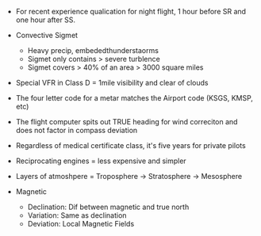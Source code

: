 * For recent experience qualication for night flight, 1 hour before SR and one hour after SS.

* Convective Sigmet
    * Heavy precip, embededthunderstaorms
    * Sigmet only contains > severe turblence
    * Sigmet covers > 40% of an area > 3000 square miles

* Special VFR in Class D = 1mile visibility and clear of clouds

* The four letter code for a metar matches the Airport code (KSGS, KMSP, etc)

* The flight computer spits out TRUE heading for wind correciton and does not factor in compass deviation

* Regardless of medical certificate class, it's five years for private pilots

* Reciprocating engines = less expensive and simpler

* Layers of atmoshpere = Troposphere -> Stratosphere -> Mesosphere

* Magnetic
    * Declination: Dif between magnetic and true north
    * Variation: Same as declination
    * Deviation: Local Magnetic Fields